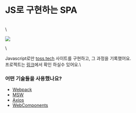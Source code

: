 # JS로 구현하는 SPA

\
\


![](https://i.imgur.com/cdzrwrt.png)

\


Javascript로만 [toss.tech](https://toss.tech) 사이트를 구현하고, 그 과정을 기록했어요.\
프로젝트는 [링크](https://github.com/f-lab-edu/toss-tech-router)에서 확인 하실수 있어요.\


### 어떤 기술들을 사용했나요?

* [Webpack](https://webpack.js.org/)
* [MSW](https://mswjs.io/)
* [Axios](https://axios-http.com/kr/docs/interceptors)
* [WebComponents](https://developer.mozilla.org/en-US/docs/Web/Web\_Components)
